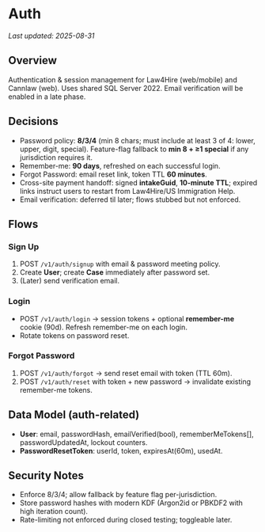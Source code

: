 # Auth

_Last updated: 2025-08-31_

## Overview
Authentication & session management for Law4Hire (web/mobile) and Cannlaw (web). Uses shared SQL Server 2022. Email verification will be enabled in a late phase.

## Decisions
- Password policy: **8/3/4** (min 8 chars; must include at least 3 of 4: lower, upper, digit, special). Feature-flag fallback to **min 8 + ≥1 special** if any jurisdiction requires it.
- Remember-me: **90 days**, refreshed on each successful login.
- Forgot Password: email reset link, token TTL **60 minutes**.
- Cross-site payment handoff: signed **intakeGuid**, **10-minute TTL**; expired links instruct users to restart from Law4Hire/US Immigration Help.
- Email verification: deferred til later; flows stubbed but not enforced.

## Flows

### Sign Up
1. POST `/v1/auth/signup` with email & password meeting policy.
2. Create **User**; create **Case** immediately after password set.
3. (Later) send verification email.

### Login
- POST `/v1/auth/login` → session tokens + optional **remember-me** cookie (90d). Refresh remember-me on each login.
- Rotate tokens on password reset.

### Forgot Password
1. POST `/v1/auth/forgot` → send reset email with token (TTL 60m).
2. POST `/v1/auth/reset` with token + new password → invalidate existing remember-me tokens.

## Data Model (auth-related)
- **User**: email, passwordHash, emailVerified(bool), rememberMeTokens[], passwordUpdatedAt, lockout counters.
- **PasswordResetToken**: userId, token, expiresAt(60m), usedAt.

## Security Notes
- Enforce 8/3/4; allow fallback by feature flag per-jurisdiction.
- Store password hashes with modern KDF (Argon2id or PBKDF2 with high iteration count).
- Rate-limiting not enforced during closed testing; toggleable later.
